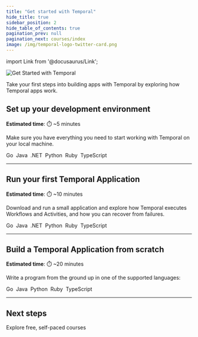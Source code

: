 ```yaml
---
title: "Get started with Temporal"
hide_title: true
sidebar_position: 2
hide_table_of_contents: true
pagination_prev: null
pagination_next: courses/index
image: /img/temporal-logo-twitter-card.png
---
```


import Link from '@docusaurus/Link';

<img className="banner" src="/img/banners/getstarted.png" alt="Get Started with Temporal" />

Take your first steps into building apps with Temporal by exploring how Temporal apps work.

## Set up your development environment

**Estimated time**: ⏱️ ~5 minutes

Make sure you have everything you need to start working with Temporal on your local machine.

<Link className="button button--primary" to="go/dev_environment/">Go</Link>&nbsp;
<Link className="button button--primary" to="java/dev_environment/">Java</Link>&nbsp;
<Link className="button button--primary" to="dotnet/dev_environment/">.NET</Link>&nbsp;
<Link className="button button--primary" to="python/dev_environment/">Python</Link>&nbsp;
<Link className="button button--primary" to="ruby/dev_environment/">Ruby</Link>&nbsp;
<Link className="button button--primary" to="typescript/dev_environment/">TypeScript</Link>&nbsp;

----

## Run your first Temporal Application

**Estimated time**: ⏱️ ~10 minutes

Download and run a small application and explore how Temporal executes Workflows and Activities, and how you can recover from failures.

<Link className="button button--primary" to="go/first_program_in_go">Go</Link>&nbsp;
<Link className="button button--primary" to="java/first_program_in_java">Java</Link>&nbsp;
<Link className="button button--primary" to="dotnet/first_program_in_dotnet">.NET</Link>&nbsp;
<Link className="button button--primary" to="python/first_program_in_python">Python</Link>&nbsp;
<Link className="button button--primary" to="ruby/first_program_in_ruby">Ruby</Link>&nbsp;
<Link className="button button--primary" to="typescript/first_program_in_typescript">TypeScript</Link>&nbsp;


-----

## Build a Temporal Application from scratch

**Estimated time**: ⏱️ ~20 minutes

Write a program from the ground up in one of the supported languages:

<Link className="button button--primary" to="go/hello_world_in_go">Go</Link>&nbsp;
<Link className="button button--primary" to="java/hello_world_in_java">Java</Link>&nbsp;
<Link className="button button--primary" to="python/hello_world_in_python">Python</Link>&nbsp;
<Link className="button button--primary" to="ruby/hello_world_in_ruby">Ruby</Link>&nbsp;
<Link className="button button--primary" to="typescript/hello_world_in_typescript">TypeScript</Link>&nbsp;

----

## Next steps

<Link className="button button--primary" href="/courses">Explore free, self-paced courses</Link>
